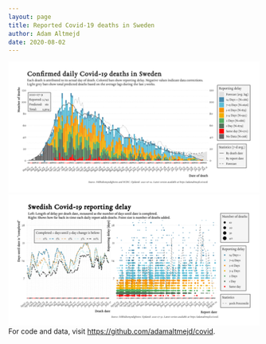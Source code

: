 ```yaml
---
layout: page
title: Reported Covid-19 deaths in Sweden
author: Adam Altmejd
date: 2020-08-02
---
```


![Graph of Swedish Covid-19 deaths with reporting delay.](deaths_lag_sweden_2020-08-02.png "Swedish Covid-19 deaths.")
![Graph of Swedish Covid-19 reporting delay in daily deaths.](lag_trend_sweden_2020-08-02.png "Trend in Swedish Covid-19 mortality reporting delay.")
For code and data, visit <https://github.com/adamaltmejd/covid>.
